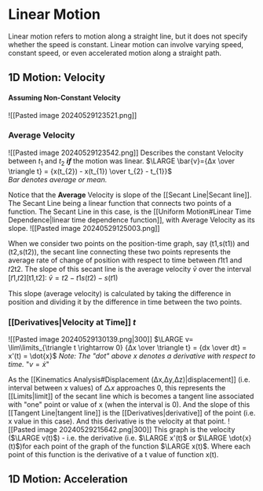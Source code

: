 # Linear Motion
Linear motion refers to motion along a straight line, but it does not specify whether the speed is constant. 
	Linear motion can involve varying speed, constant speed, or even accelerated motion along a straight path.
## 1D Motion: Velocity
#### Assuming Non-Constant Velocity
![[Pasted image 20240529123521.png]]

### Average Velocity
![[Pasted image 20240529123542.png]]
Describes the constant Velocity between $t_{1}$ and $t_{2}$ ***if*** the motion was linear. 
	$\LARGE \bar{v}={Δx \over \triangle t}​ = {x(t_{2}) - x(t_{1}) \over t_{2} - t_{1}}$  
	*Bar denotes average or mean.*

Notice that the **Average** Velocity is slope of the [[Secant Line|Secant line]].
	The Secant Line being a linear function that connects two points of a function. 
		The Secant Line in this case, is the [[Uniform Motion#Linear Time Dependence|linear time dependence function]], with Average Velocity as its slope. 
			![[Pasted image 20240529125003.png]]

When we consider two points on the position-time graph, say (t1​,s(t1​)) and (t2​,s(t2​)), the secant line connecting these two points represents the average rate of change of position with respect to time between 𝑡1t1​ and 𝑡2t2​. 
	The slope of this secant line is the average velocity $\bar{v}$​ over the interval [𝑡1,𝑡2][t1​,t2​]:
		$\bar{v}​=t2​−t1​s(t2​)−s(t1​)​$

This slope (average velocity) is calculated by taking the difference in position and dividing it by the difference in time between the two points.
### [[Derivatives|Velocity at Time]] $t$
![[Pasted image 20240529130139.png|300]]
	$\LARGE v= \lim\limits_{\triangle t \rightarrow 0} {Δx \over \triangle t}​ = {dx \over dt} = x'(t) = \dot{x}$
	*Note: The "dot" above $x$ denotes a derivative with respect to time.*
		"$v = \dot{x}$"

As the [[Kinematics Analysis#Displacement (Δx,Δy,Δz)|displacement]] (i.e. interval between x values) of $\triangle x$ approaches 0, this represents the [[Limits|limit]]  of the secant line which is becomes a tangent line associated with "one" point or value of x (when the interval is 0).
	And the slope of this [[Tangent Line|tangent line]] is the [[Derivatives|derivative]] of the point (i.e. x value in this case). 
		And this derivative is the velocity at that point. 
![[Pasted image 20240529215642.png|300]]
This graph is the velocity ($\LARGE v(t)$) - i.e. the derivative (i.e. $\LARGE x'(t)$ or $\LARGE \dot{x}(t)$)for each point of the graph of the function $\LARGE x(t)$.
	Where each point of this function is the derivative of a t value of function x(t).
## 1D Motion: Acceleration
